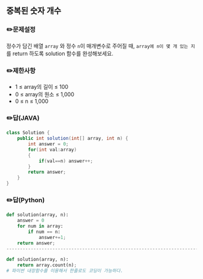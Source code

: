 ## <b>중복된 숫자 개수</b>
### ✏️문제설정
정수가 담긴 배열 `array` 와 정수 `n`이 매개변수로 주어질 때, `array에 n이 몇 개 있는 지`를 return 하도록 solution 함수를 완성해보세요.
### ✏️제한사항
* 1 ≤ array의 길이 ≤ 100
* 0 ≤ array의 원소 ≤ 1,000
* 0 ≤ n ≤ 1,000
### ✏️답(JAVA)
```java
class Solution {
    public int solution(int[] array, int n) {
        int answer = 0;
        for(int val:array)
        {
            if(val==n) answer++;
        }
        return answer;
    }
}
```
### ✏️답(Python)
```python
def solution(array, n):
	answer = 0
	for num in array:
		if num == n:
			answer+=1;
	return answer;
---------------------------------------------------------------------------------------------

def solution(array, n):
	return array.count(n);
# 파이썬 내장함수를 이용해서 한줄로도 코딩이 가능하다.

```
